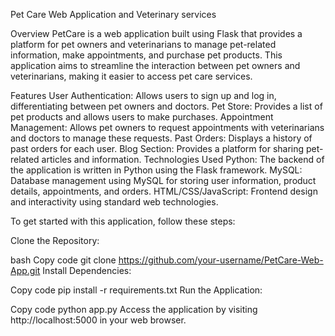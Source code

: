 Pet Care Web Application and Veterinary services

Overview
PetCare is a web application built using Flask that provides a platform for pet owners and veterinarians to manage pet-related information, make appointments, and purchase pet products. This application aims to streamline the interaction between pet owners and veterinarians, making it easier to access pet care services.

Features
User Authentication: Allows users to sign up and log in, differentiating between pet owners and doctors.
Pet Store: Provides a list of pet products and allows users to make purchases.
Appointment Management: Allows pet owners to request appointments with veterinarians and doctors to manage these requests.
Past Orders: Displays a history of past orders for each user.
Blog Section: Provides a platform for sharing pet-related articles and information.
Technologies Used
Python: The backend of the application is written in Python using the Flask framework.
MySQL: Database management using MySQL for storing user information, product details, appointments, and orders.
HTML/CSS/JavaScript: Frontend design and interactivity using standard web technologies.




To get started with this application, follow these steps:

Clone the Repository:

bash
Copy code
git clone https://github.com/your-username/PetCare-Web-App.git
Install Dependencies:

Copy code
pip install -r requirements.txt
Run the Application:

Copy code
python app.py
Access the application by visiting http://localhost:5000 in your web browser.
